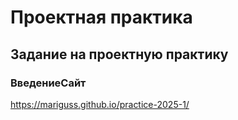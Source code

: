 # Проектная практика

## Задание на проектную практику

### ВведениеСайт


https://mariguss.github.io/practice-2025-1/
